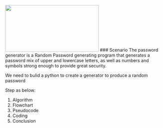 <img align="centre" width="300" height="150" src="https://1.bp.blogspot.com/-tx7nfp4dVuE/YQAsplWEkxI/AAAAAAAABGE/Jup3qkIiDfg1IMZHxCZpAutoAqPLj6ZOwCLcBGAsYHQ/w1600/Screenshot%2B%2528190%2529%2B%25286%2529.jpg">
### Scenario
The password generator is a Random Password generating program that generates a password mix of upper and lowercase letters, as well as numbers and symbols strong enough to provide great security.

We need to bulid a python to create a generator to produce a random password

Step as below:
1. Algorithm
2. Flowchart
3. Pseudocode
4. Coding
5. Conclusion

